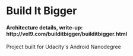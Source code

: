# Build It Bigger

<h4>Architecture details, write-up: http://vel9.com/builditbigger/builditbigger.html</h4>

Project built for Udacity's Android Nanodegree
